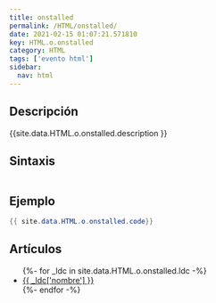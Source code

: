 ```yaml
---
title: onstalled
permalink: /HTML/onstalled/
date: 2021-02-15 01:07:21.571810
key: HTML.o.onstalled
category: HTML
tags: ['evento html']
sidebar: 
  nav: html
---
```


## Descripción
{{site.data.HTML.o.onstalled.description }}

## Sintaxis
~~~html
~~~

## Ejemplo
~~~java
{{ site.data.HTML.o.onstalled.code}}
~~~

## Artículos
<ul>
{%- for _ldc in site.data.HTML.o.onstalled.ldc -%}
   <li>
       <a href="{{_ldc['url'] }}">{{ _ldc['nombre'] }}</a>
   </li>
{%- endfor -%}
</ul>
